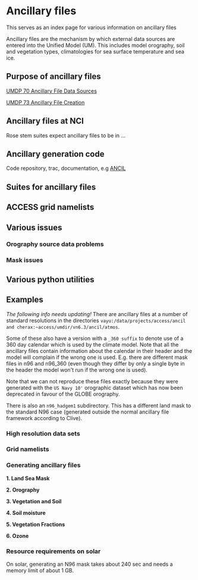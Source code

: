# Ancillary files
This serves as an index page for various information on ancillary files

Ancillary files are the mechanism by which external data sources are entered into the Unified Model (UM). This includes model orography, soil and vegetation types, climatologies for sea surface temperature and sea ice.

## Purpose of ancillary files
[UMDP 70 Ancillary File Data Sources](​https://nf.nci.org.au/facilities/software/UM/7.8/umdoc_system/UM_docs/papers/pdf/p070.pdf)

[UMDP 73 Ancillary File Creation](​https://nf.nci.org.au/facilities/software/UM/7.8/umdoc_system/UM_docs/papers/pdf/p073.pdf)

## Ancillary files at NCI
Rose stem suites expect ancillary files to be in ...

## Ancillary generation code
Code repository, trac, documentation, e.g [ANCIL](​https://code.metoffice.gov.uk/trac/ancil)

## Suites for ancillary files

## ACCESS grid namelists

## Various issues
### Orography source data problems
### Mask issues

## Various python utilities

## Examples
*The following info needs updating!*
There are ancillary files at a number of standard resolutions in the directories `vayu:/data/projects/access/ancil and cherax:~access/umdir/vn6.3/ancil/atmos`.

Some of these also have a version with a `_360 suffix` to denote use of a 360 day calendar which is used by the climate model. Note that all the ancillary files contain information about the calendar in their header and the model will complain if the wrong one is used. E.g. there are different mask files in n96 and n96_360 (even though they differ by only a single byte in the header the model won't run if the wrong one is used).

Note that we can not reproduce these files exactly because they were generated with the `US Navy 10'` orographic dataset which has now been deprecated in favour of the GLOBE orography.

There is also an `n96_hadgem1` subdirectory. This has a different land mask to the standard N96 case (generated outside the normal ancillary file framework according to Clive).

### High resolution data sets

### Grid namelists

### Generating ancillary files

__1. Land Sea Mask__

__2. Orography__

__3. Vegetation and Soil__

__4. Soil moisture__

__5. Vegetation Fractions__

__6. Ozone__

### Resource requirements on solar
On solar, generating an N96 mask takes about 240 sec and needs a memory limit of about 1 GB.
